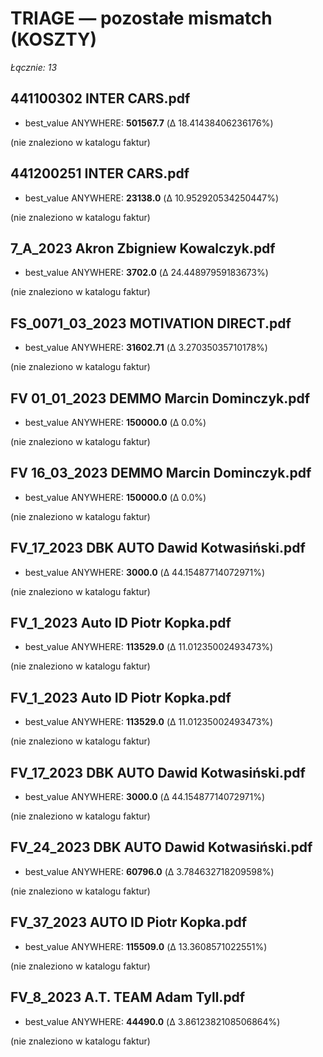 # TRIAGE — pozostałe mismatch (KOSZTY)
_Łącznie: 13_

## 441100302 INTER CARS.pdf
- best_value ANYWHERE: **501567.7** (Δ 18.41438406236176%)

(nie znaleziono w katalogu faktur)

## 441200251 INTER CARS.pdf
- best_value ANYWHERE: **23138.0** (Δ 10.952920534250447%)

(nie znaleziono w katalogu faktur)

## 7_A_2023 Akron Zbigniew Kowalczyk.pdf
- best_value ANYWHERE: **3702.0** (Δ 24.44897959183673%)

(nie znaleziono w katalogu faktur)

## FS_0071_03_2023 MOTIVATION DIRECT.pdf
- best_value ANYWHERE: **31602.71** (Δ 3.27035035710178%)

(nie znaleziono w katalogu faktur)

## FV 01_01_2023 DEMMO Marcin Dominczyk.pdf
- best_value ANYWHERE: **150000.0** (Δ 0.0%)

(nie znaleziono w katalogu faktur)

## FV 16_03_2023 DEMMO Marcin Dominczyk.pdf
- best_value ANYWHERE: **150000.0** (Δ 0.0%)

(nie znaleziono w katalogu faktur)

## FV_17_2023 DBK AUTO Dawid Kotwasiński.pdf
- best_value ANYWHERE: **3000.0** (Δ 44.15487714072971%)

(nie znaleziono w katalogu faktur)

## FV_1_2023 Auto ID Piotr Kopka.pdf
- best_value ANYWHERE: **113529.0** (Δ 11.01235002493473%)

(nie znaleziono w katalogu faktur)

## FV_1_2023 Auto ID Piotr Kopka.pdf
- best_value ANYWHERE: **113529.0** (Δ 11.01235002493473%)

(nie znaleziono w katalogu faktur)

## FV_17_2023 DBK AUTO Dawid Kotwasiński.pdf
- best_value ANYWHERE: **3000.0** (Δ 44.15487714072971%)

(nie znaleziono w katalogu faktur)

## FV_24_2023 DBK AUTO Dawid Kotwasiński.pdf
- best_value ANYWHERE: **60796.0** (Δ 3.784632718209598%)

(nie znaleziono w katalogu faktur)

## FV_37_2023 AUTO ID Piotr Kopka.pdf
- best_value ANYWHERE: **115509.0** (Δ 13.3608571022551%)

(nie znaleziono w katalogu faktur)

## FV_8_2023 A.T. TEAM Adam Tyll.pdf
- best_value ANYWHERE: **44490.0** (Δ 3.8612382108506864%)

(nie znaleziono w katalogu faktur)
